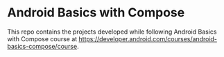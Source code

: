 # Android Basics with Compose
This repo contains the projects developed while following Android Basics with Compose course at https://developer.android.com/courses/android-basics-compose/course.
